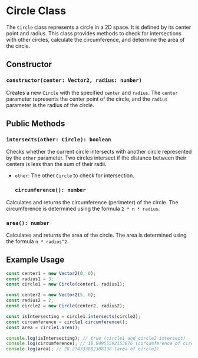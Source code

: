 # Circle Class

The `Circle` class represents a circle in a 2D space. It is defined by its center point and radius. This class provides methods to check for intersections with other circles, calculate the circumference, and determine the area of the circle.

## Constructor

### `constructor(center: Vector2, radius: number)`

Creates a new `Circle` with the specified `center` and `radius`. The `center` parameter represents the center point of the circle, and the `radius` parameter is the radius of the circle.

## Public Methods

### `intersects(other: Circle): boolean`

Checks whether the current circle intersects with another circle represented by the `other` parameter. Two circles intersect if the distance between their centers is less than the sum of their radii.

- `other`: The other `Circle` to check for intersection.

  ### `circumference(): number`

Calculates and returns the circumference (perimeter) of the circle. The circumference is determined using the formula `2 * π * radius`.

### `area(): number`

Calculates and returns the area of the circle. The area is determined using the formula `π * radius^2`.

## Example Usage

```typescript
const center1 = new Vector2(0, 0);
const radius1 = 3;
const circle1 = new Circle(center1, radius1);

const center2 = new Vector2(5, 0);
const radius2 = 2;
const circle2 = new Circle(center2, radius2);

const isIntersecting = circle1.intersects(circle2);
const circumference = circle1.circumference();
const area = circle1.area();

console.log(isIntersecting); // true (circle1 and circle2 intersect)
console.log(circumference); // 18.84955592153876 (circumference of circle1)
console.log(area); // 28.274333882308138 (area of circle1)
```

